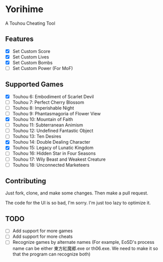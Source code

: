 # Yorihime

A Touhou Cheating Tool

## Features

- [x] Set Custom Score
- [x] Set Custom Lives
- [x] Set Custom Bombs
- [ ] Set Custom Power (For MoF)

## Supported Games

- [x] Touhou 6: Embodiment of Scarlet Devil
- [ ] Touhou 7: Perfect Cherry Blossom
- [ ] Touhou 8: Imperishable Night
- [ ] Touhou 9: Phantasmagoria of Flower View
- [x] Touhou 10: Mountain of Faith
- [ ] Touhou 11: Subterranean Animism
- [ ] Touhou 12: Undefined Fantastic Object
- [ ] Touhou 13: Ten Desires
- [x] Touhou 14: Double Dealing Character
- [x] Touhou 15: Legacy of Lunatic Kingdom
- [ ] Touhou 16: Hidden Star in Four Seasons
- [ ] Touhou 17: Wily Beast and Weakest Creature
- [ ] Touhou 18: Unconnected Marketeers

## Contributing

Just fork, clone, and make some changes. Then make a pull request.

The code for the UI is so bad, I'm sorry. I'm just too lazy to optimize it.


## TODO

- [ ] Add support for more games
- [ ] Add support for more cheats
- [ ] Recognize games by alternate names (For example, EoSD's process name can be either 東方紅魔郷.exe or th06.exe. We need to make it so that the program can recognize both)